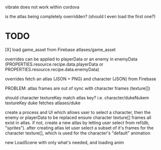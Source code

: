 



vibrate does not work within cordova
























is the atlas being completely overridden? (should I even load the first one?)



































TODO
====

[X] load game_asset from Firebase atlases/game_asset












> 
overrides can be applied to playerData or an enemy in enemyData (PROPERTIES.resource.recipe.data.playerData or PROPERTIES.resource.recipe.data.enemyData)

overrides fetch an atlas (JSON + PNG) and character (JSON) from Firebase

PROBLEM: atlas frames are out of sync with character frames (texture[])

should character textureKey match atlas key?
i.e. character/dukeNukem textureKey duke fetches atlases/duke

create a process and UI which allows user to select a character, then the 
enemy or playerData to be replaced
ensure character texture[] frames all exist in atlas.
if not, create a new atlas by letting user select from ref(db, "sprites"). after creating atlas let
user select a subset of it's frames for the character texture[], which is used for the character's "default" animation


























new LoadScene with only what's needed, and loading anim